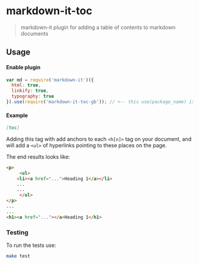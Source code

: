 # markdown-it-toc

> markdown-it plugin for adding a table of contents to markdown documents

## Usage

#### Enable plugin

```js
var md = require('markdown-it')({
  html: true,
  linkify: true,
  typography: true
}).use(require('markdown-it-toc-gb')); // <-- this use(package_name) is required
```

#### Example

```md
[toc]
```

Adding this tag with add anchors to each ```<h[n]>``` tag on your document, and will add a ```<ul>``` of hyperlinks pointing to these places on the page.

The end results looks like:

```html
<p>
     <ul>
	<li><a href="...">Heading 1</a></li>
	...
	... 
     </ul> 
</p>
...
...
<h1><a href="..."></a>Heading 1</h1>
```

### Testing

To run the tests use:
```bash
make test
```